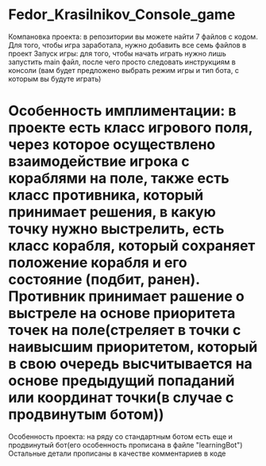 # Fedor_Krasilnikov_Console_game
Компановка проекта: в репозитории вы можете найти 7 файлов с кодом. Для того, чтобы игра заработала, нужно добавить все семь файлов в проект
Запуск игры: для того, чтобы начать играть нужно лишь запустить main файл, после чего просто следовать инструкциям в консоли (вам будет предложено выбрать режим игры и тип бота, с которым вы будуте играть)
# Особенность имплиментации: в проекте есть класс игрового поля, через которое осуществлено взаимодействие игрока с кораблями на поле, также есть класс противника, который принимает решения, в какую точку нужно выстрелить, есть класс корабля, который сохраняет положение корабля и его состояние (подбит, ранен). Противник принимает рашение о выстреле на основе приоритета точек на поле(стреляет в точки с наивысшим приоритетом, который в свою очередь высчитывается на основе предыдущий попаданий или координат точки(в случае с продвинутым ботом))
Особенность проекта: на ряду со стандартным ботом есть еще и продвинутый бот(его особенность прописана в файле "learningBot")
Остальные детали прописаны в качестве комментариев в коде 
